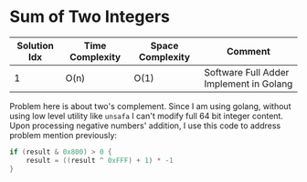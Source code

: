 # Sum of Two Integers

| Solution Idx | Time Complexity | Space Complexity | Comment                                 |
| ------------ | --------------- | ---------------- | --------------------------------------- |
| 1            | O(n)            | O(1)             | Software Full Adder Implement in Golang |

Problem here is about two's complement. Since I am using golang, without using
low level utility like `unsafa` I can't modify full 64 bit integer content. Upon
processing negative numbers' addition, I use this code to address problem mention
previously:

```go
if (result & 0x800) > 0 {
    result = ((result ^ 0xFFF) + 1) * -1
}
```
